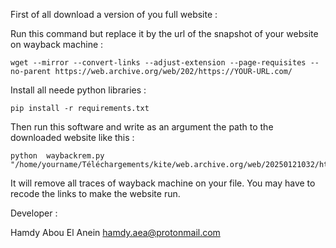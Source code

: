 First of all download a version of you full website :
  
Run this command but replace it by the url of the snapshot of your website on wayback machine :
```
wget --mirror --convert-links --adjust-extension --page-requisites --no-parent https://web.archive.org/web/202/https://YOUR-URL.com/    
```
Install all neede python libraries :
```
pip install -r requirements.txt 
```
Then run this software and write as an argument the path to the downloaded website like this :   
```
python  waybackrem.py  "/home/yourname/Téléchargements/kite/web.archive.org/web/20250121032/https:/ki.xx
```

It will remove all traces of wayback machine on your file. You may have to recode the links to make the website run.

Developer :  

Hamdy Abou El Anein
hamdy.aea@protonmail.com 
